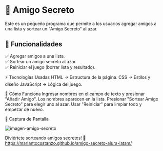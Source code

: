 # 🎁 Amigo Secreto

Este es un pequeño programa que permite a los usuarios agregar amigos a una lista y sortear un "Amigo Secreto" al azar.

## 📌 Funcionalidades
✅ Agregar amigos a una lista.  
✅ Sortear un amigo secreto al azar.  
✅ Reiniciar el juego (borrar lista y resultado).  

⚡ Tecnologías Usadas
HTML → Estructura de la página.
CSS → Estilos y diseño
JavaScript → Lógica del juego.

🎯 Cómo Funciona
Ingresar nombres en el campo de texto y presionar "Añadir Amigo".
Los nombres aparecen en la lista.
Presionar "Sortear Amigo Secreto" para elegir uno al azar.
Usar "Reiniciar" para limpiar todo y empezar de nuevo.

📸 Captura de Pantalla


![imagen-amigo-secreto](https://github.com/user-attachments/assets/cea401e6-6415-4bc0-ab5d-ac9372f92b73)


Diviértete sorteando amigos secretos! 🎉
https://mariantocostanzo.github.io/amigo-secreto-alura-latam/
